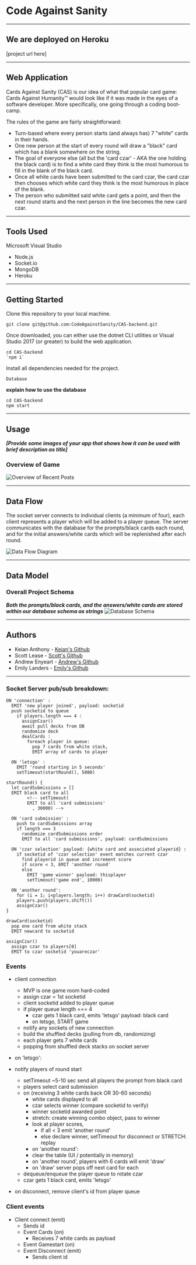 
# Code Against Sanity

---------------------------------

## We are deployed on Heroku

[project url here]

---------------------------------

## Web Application

Cards Against Sanity (CAS) is our idea of what that popular card game: Cards Against Humanity™ would look like if it was made in the eyes of a software developer. More specifically, one going through a coding boot-camp.

The rules of the game are fairly straightforward:

* Turn-based where every person starts (and always has) 7 "white" cards in their hands.
* One new person at the start of every round will draw a "black" card which has a blank somewhere on the string.
* The goal of everyone else (all but the 'card czar' - AKA the one holding the black card) is to find a white card they think is the most humorous to fill in the blank of the black card.
* Once all white cards have been submitted to the card czar, the card czar then chooses which white card they think is the most humorous in place of the blank.
* The person who submitted said white card gets a point, and then the next round starts and the next person in the line becomes the new card czar.
---------------------------------

## Tools Used

Microsoft Visual Studio

- Node.js
- Socket.io
- MongoDB
- Heroku

---------------------------------

## Getting Started

Clone this repository to your local machine.

```
git clone git@github.com:CodeAgainstSanity/CAS-backend.git 
```

Once downloaded, you can either use the dotnet CLI utilities or Visual Studio 2017 (or greater) to build the web application.

```
cd CAS-backend
`npm i`
```

Install all dependencies needed for the project.

```
Database
```

**explain how to use the database**

```
cd CAS-backend
npm start
```

---------------------------------

## Usage

***[Provide some images of your app that shows how it can be used with brief description as title]***

### Overview of Game

![Overview of Recent Posts](https://via.placeholder.com/500x250)

---------------------------

## Data Flow

The socket server connects to individual clients (a minimum of four), each client represents a player which will be added to a player queue. The server communicates with the database for the prompts/black cards each round, and for the initial answers/white cards which will be replenished after each round.

![Data Flow Diagram](UML.jpg)

---------------------------

## Data Model

### Overall Project Schema

***Both the prompts/black cards, and the answers/white cards are stored within our database schema as strings***
![Database Schema](DBSchema.png)

---------------------------

## Authors

- Keian Anthony - [Keian's Github](https://github.com/Keian-A)
- Scott Lease - [Scott's Github](https://github.com/scottie-l)
- Andrew Enyeart - [Andrew's Github](https://github.com/aenyeart)
- Emily Landers - [Emily's Github](https://github.com/Emily-Landers)

------------------------------


### Socket Server pub/sub breakdown:

```
ON 'connection' :
  EMIT 'new player joined', payload: socketid
  push socketid to queue
    if players.length === 4 :
      assignCzar()
      await pull decks from DB
      randomize deck  
      dealCards : 
        foreach player in queue:
          pop 7 cards from white stack, 
          EMIT array of cards to player 
  
  ON 'letsgo' :
    EMIT 'round starting in 5 seconds'
    setTimeout(startRound(), 5000)

startRound() {
  let cardSubmissions = []
  EMIT black card to all
        <!-- setTimeout( 
        EMIT to all 'card submissions'
          , 30000) -->

  ON 'card submission' :
    push to cardSubmissions array
    if length === 3
      randomize cardSubmissions order
      EMIT to all 'card submissions', payload: cardSubmissions

  ON 'czar selection' payload: {white card and associated playerid} :
    if socketid of 'czar selection' event matches current czar
      find playerid in queue and increment score
      if score < 3, EMIT 'another round'
      else 
        EMIT 'game winner' payload: thisplayer 
        setTimeout('game end', 10000)
  
  ON 'another round':
    for (i = 1; i<players.length; i++) drawCard(socketid)
    players.push(players.shift())
    assignCzar()
}

drawCard(socketid) 
  pop one card from white stack
  EMIT newcard to socketid

assignCzar()
  assign czar to players[0]
  EMIT to czar socketid 'youareczar'

```

### Events

* client connection
  * MVP is one game room hard-coded
  * assign czar = 1st socketid
  * client socketid added to player queue
  * if player queue length === 4
    * czar gets 1 black card, emits 'letsgo' payload: black card
    * on letsgo, START game 
  * notify any sockets of new connection
  * build the shuffled decks (pulling from db, randomizing)
  * each player gets 7 white cards
  * popping from shuffled deck stacks on socket server

* on 'letsgo':
* notify players of round start
  * setTimeout ~5-10 sec send all players the prompt from black card
  * players select card submission
  * on (receiving 3 white cards back OR 30-60 seconds)
    * white cards displayed to all
    * czar selects winner (compare socketid to verify)
    * winner socketid awarded point
    * stretch: create winning combo object, pass to winner
    * look at player scores, 
      * if all < 3 emit 'another round'
      * else declare winner, setTimeout for disconnect or STRETCH: replay
    * on 'another round':
    * clear the table (UI / potentially in memory)
    * on 'another round', players with 6 cards will emit 'draw'
    * on 'draw' server pops off next card for each
  * dequeue/enqueue the player queue to rotate czar
  * czar gets 1 black card, emits 'letsgo'

* on disconnect, remove client's id from player queue

### Client events

* Client connect (emit)
  * Sends id
  * Event Cards (on)
    * Receives 7 white cards as payload
  * Event Gamestart (on)
  * Event Disconnect (emit)
    * Sends client id
